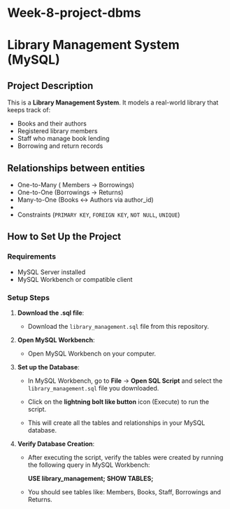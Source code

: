 # Week-8-project-dbms
# Library Management System (MySQL)

## Project Description

This is a **Library Management System**. It models a real-world library that keeps track of:

- Books and their authors
- Registered library members
- Staff who manage book lending
- Borrowing and return records

## Relationships between entities
-  One-to-Many ( Members → Borrowings)
-  One-to-One (Borrowings → Returns)
-  Many-to-One (Books ↔ Authors via author_id)
-  
-  Constraints (`PRIMARY KEY`, `FOREIGN KEY`, `NOT NULL`, `UNIQUE`)

## How to Set Up the Project

### Requirements

- MySQL Server installed
- MySQL Workbench or compatible client

### Setup Steps

1. **Download the .sql file**:

   - Download the `library_management.sql` file from this repository.

2. **Open MySQL Workbench**:

   - Open MySQL Workbench on your computer.

3. **Set up the Database**:

   - In MySQL Workbench, go to **File** → **Open SQL Script** and select the `library_management.sql` file you downloaded.
   
   - Click on the **lightning bolt like button** icon (Execute) to run the script.

   - This will create all the tables and relationships in your MySQL database.


4. **Verify Database Creation**:

   - After executing the script, verify the tables were created by running the following query in MySQL Workbench:

     **USE library_management;**
     **SHOW TABLES;**
   - You should see tables like: Members, Books, Staff, Borrowings and Returns.

